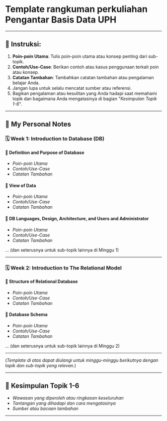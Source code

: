 # Template rangkuman perkuliahan Pengantar Basis Data UPH
---
## 📝 Instruksi:

1. **Poin-poin Utama**: Tulis poin-poin utama atau konsep penting dari sub-topik.
2. **Contoh/Use-Case**: Berikan contoh atau kasus penggunaan terkait poin atau konsep.
3. **Catatan Tambahan**: Tambahkan catatan tambahan atau pengalaman belajar Anda.
4. Jangan lupa untuk selalu mencatat sumber atau referensi.
5. Bagikan pengalaman atau kesulitan yang Anda hadapi saat memahami topik dan bagaimana Anda mengatasinya di bagian "*_Kesimpulan Topik 1-6_*".
---

## 📘 My Personal Notes

### 🗓️ Week 1: Introduction to Database (DB)

#### 📍 Definition and Purpose of Database
- _Poin-poin Utama_
- _Contoh/Use-Case_
- _Catatan Tambahan_

#### 📍 View of Data
- _Poin-poin Utama_
- _Contoh/Use-Case_
- _Catatan Tambahan_

#### 📍 DB Languages, Design, Architecture, and Users and Administrator
- _Poin-poin Utama_
- _Contoh/Use-Case_
- _Catatan Tambahan_

... (dan seterusnya untuk sub-topik lainnya di Minggu 1)

---

### 🗓️ Week 2: Introduction to The Relational Model

#### 📍 Structure of Relational Database
- _Poin-poin Utama_
- _Contoh/Use-Case_
- _Catatan Tambahan_

#### 📍 Database Schema
- _Poin-poin Utama_
- _Contoh/Use-Case_
- _Catatan Tambahan_

... (dan seterusnya untuk sub-topik lainnya di Minggu 2)

---

(_Template di atas dapat diulangi untuk minggu-minggu berikutnya dengan topik dan sub-topik yang relevan._)

---

## 📝 Kesimpulan Topik 1-6
- _Wawasan yang diperoleh atau ringkasan keseluruhan_
- _Tantangan yang dihadapi dan cara mengatasinya_
- _Sumber atau bacaan tambahan_

---

